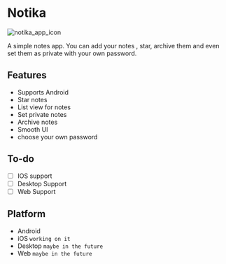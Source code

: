 # Notika

![notika_app_icon](https://user-images.githubusercontent.com/74663172/209157575-4b1573fe-6137-4f55-8ec9-167ceedf138f.png)


A simple notes app. You can add your notes , star, archive them and even set them as private with your own password.

## Features
- Supports Android
- Star notes
- List view for notes
- Set private notes
- Archive notes
- Smooth UI
- choose your own password

## To-do
- [ ] IOS support
- [ ] Desktop Support
- [ ] Web Support

## Platform
 - Android
 - iOS ```working on it```
 - Desktop ```maybe in the future```
 - Web ```maybe in the future```

